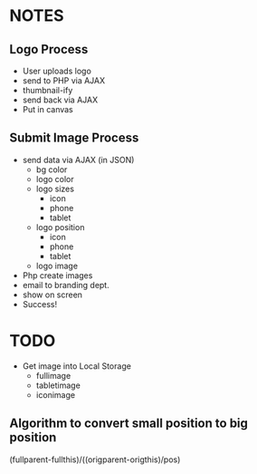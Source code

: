 NOTES
===================

Logo Process
--------------------
- User uploads logo
- send to PHP via AJAX
- thumbnail-ify
- send back via AJAX
- Put in canvas


Submit Image Process
--------------------
- send data via AJAX (in JSON)
	- bg color
	- logo color
	- logo sizes
		- icon
		- phone
		- tablet
	- logo position
		- icon
		- phone
		- tablet
	- logo image
- Php create images
- email to branding dept.
- show on screen
- Success!



TODO
================
- Get image into Local Storage
	- fullimage
	- tabletimage
	- iconimage



Algorithm to convert small position to big position
------------------------------------------------------
(fullparent-fullthis)/((origparent-origthis)/pos)


